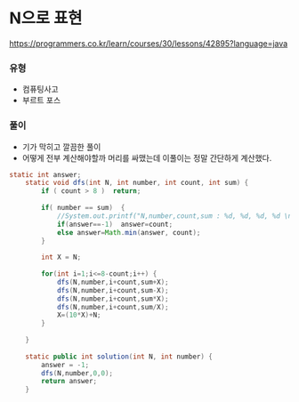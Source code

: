 # N으로 표현
https://programmers.co.kr/learn/courses/30/lessons/42895?language=java

### 유형
- 컴퓨팅사고
- 부르트 포스

### 풀이
- 기가 막히고 깔끔한 풀이
- 어떻게 전부 계산해야할까 머리를 싸맸는데 이풀이는 정말 간단하게 계산했다.
```java
static int answer;
	static void dfs(int N, int number, int count, int sum) {
		if ( count > 8 )  return;
		
		if( number == sum)	{
			//System.out.printf("N,number,count,sum : %d, %d, %d, %d \n",N,number,count,sum);
			if(answer==-1)	answer=count;
			else answer=Math.min(answer, count);
		}
		
		int X = N;
		
		for(int i=1;i<=8-count;i++) {
			dfs(N,number,i+count,sum+X);
			dfs(N,number,i+count,sum-X);
			dfs(N,number,i+count,sum*X);
			dfs(N,number,i+count,sum/X);
			X=(10*X)+N;
		}
		
	}
	
	static public int solution(int N, int number) {
        answer = -1;
        dfs(N,number,0,0);
        return answer;
    }
```